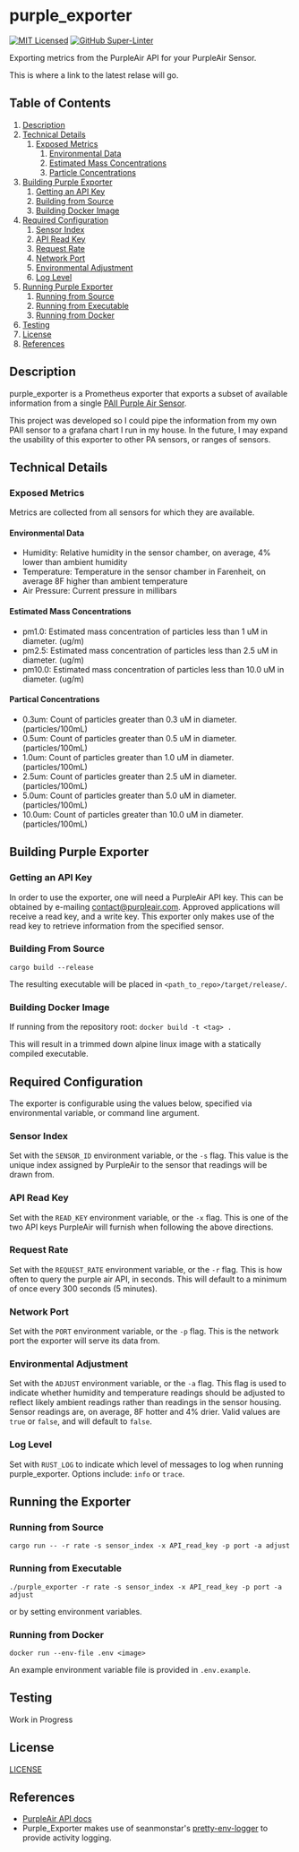 # purple_exporter

[![MIT Licensed][license-badge]][license-url]
[![GitHub Super-Linter][linter-badge]][linter-url]

[license-badge]: https://img.shields.io/badge/License-MIT-yellow.svg
[license-url]: LICENSE
[linter-badge]: https://github.com/viridianforge/purple_exporter/workflows/Lint%20Code%20Base/badge.svg
[linter-url]: https://github.com/marketplace/actions/super-linter

Exporting metrics from the PurpleAir API for your PurpleAir Sensor.

This is where a link to the latest relase will go.

## Table of Contents

1. [Description](#description)
2. [Technical Details](#technical-details)
    1. [Exposed Metrics](#exposed-metrics)
        1. [Environmental Data](#environmental-data)
        2. [Estimated Mass Concentrations](#estimated-mass-concentrations)
        3. [Particle Concentrations](#particle-concentrations)
3. [Building Purple Exporter](#building-purple-exporter)
    1. [Getting an API Key](#getting-an-api-key)
    2. [Building from Source](#building-from-source)
    3. [Building Docker Image](#building-docker-image)
4. [Required Configuration](#required-configuration)
    1. [Sensor Index](#sensor-index)
    2. [API Read Key](#api-read-key)
    3. [Request Rate](#request-rate)
    4. [Network Port](#network-port)
    5. [Environmental Adjustment](#environmental-adjustment)
    6. [Log Level](log-level)
5. [Running Purple Exporter](#running-purple-exporter)
    1. [Running from Source](#running-from-source)
    2. [Running from Executable](#running-from-executable)
    3. [Running from Docker](#running-from-docker)
6. [Testing](#testing)
7. [License](#license)
8. [References](#references)

## Description

purple_exporter is a Prometheus exporter that exports a subset of available
information from a single
[PAII Purple Air Sensor](https://www2.purpleair.com/products/purpleair-pa-ii).

This project was developed so I could pipe the information from my own PAII
sensor to a grafana chart I run in my house. In the future, I may expand the
usability of this exporter to other PA sensors, or ranges of sensors.

## Technical Details

### Exposed Metrics

Metrics are collected from all sensors for which they are available.

#### Environmental Data

- Humidity: Relative humidity in the sensor chamber, on average, 4% lower than ambient humidity
- Temperature: Temperature in the sensor chamber in Farenheit, on average 8F higher than ambient temperature
- Air Pressure: Current pressure in millibars

#### Estimated Mass Concentrations

- pm1.0: Estimated mass concentration of particles less than 1 uM in diameter. (ug/m)
- pm2.5: Estimated mass concentration of particles less than 2.5 uM in diameter. (ug/m)
- pm10.0: Estimated mass concentration of particles less than 10.0 uM in diameter. (ug/m)

#### Partical Concentrations

- 0.3um: Count of particles greater than 0.3 uM in diameter. (particles/100mL)
- 0.5um: Count of particles greater than 0.5 uM in diameter. (particles/100mL)
- 1.0um: Count of particles greater than 1.0 uM in diameter. (particles/100mL)
- 2.5um: Count of particles greater than 2.5 uM in diameter. (particles/100mL)
- 5.0um: Count of particles greater than 5.0 uM in diameter. (particles/100mL)
- 10.0um: Count of particles greater than 10.0 uM in diameter. (particles/100mL)

## Building Purple Exporter

### Getting an API Key

In order to use the exporter, one will need a PurpleAir API key. This can be
obtained by e-mailing [contact@purpleair.com](mailto:contact@purpleair.com).
Approved applications will receive a read key, and a write key. This exporter
only makes use of the read key to retrieve information from the specified
sensor.

### Building From Source

`cargo build --release`

The resulting executable will be placed in `<path_to_repo>/target/release/`.

### Building Docker Image

If running from the repository root:
`docker build -t <tag> .`

This will result in a trimmed down alpine linux image with a statically compiled executable.

## Required Configuration

The exporter is configurable using the values below, specified via environmental
variable, or command line argument.

### Sensor Index

Set with the `SENSOR_ID` environment variable, or the `-s` flag.
This value is the unique index assigned by PurpleAir to the sensor that readings
will be drawn from.

### API Read Key

Set with the `READ_KEY` environment variable, or the `-x` flag.
This is one of the two API keys PurpleAir will furnish when following the above
directions.

### Request Rate

Set with the `REQUEST_RATE` environment variable, or the `-r` flag.
This is how often to query the purple air API, in seconds. This will
default to a minimum of once every 300 seconds (5 minutes).

### Network Port

Set with the `PORT` environment variable, or the `-p` flag.
This is the network port the exporter will serve its data from.

### Environmental Adjustment

Set with the `ADJUST` environment variable, or the `-a` flag.
This flag is used to indicate whether humidity and temperature readings
should be adjusted to reflect likely ambient readings rather than readings in
the sensor housing. Sensor readings are, on average, 8F hotter and 4% drier.
Valid values are `true` or `false`, and will default to `false`.

### Log Level

Set with `RUST_LOG` to indicate which level of messages to log when running
purple_exporter. Options include: `info` or `trace`.

## Running the Exporter

### Running from Source

`cargo run -- -r rate -s sensor_index -x API_read_key -p port -a adjust`

### Running from Executable

`./purple_exporter -r rate -s sensor_index -x API_read_key -p port -a adjust`

or by setting environment variables.

### Running from Docker

`docker run --env-file .env <image>`

An example environment variable file is provided in `.env.example`.

## Testing

Work in Progress

## License

[LICENSE](./LICENSE)

## References

- [PurpleAir API docs](https://api.purpleair.com/#api-welcome)
- Purple_Exporter makes use of seanmonstar's [pretty-env-logger](https://github.com/seanmonstar/pretty-env-logger) to
provide activity logging.  
